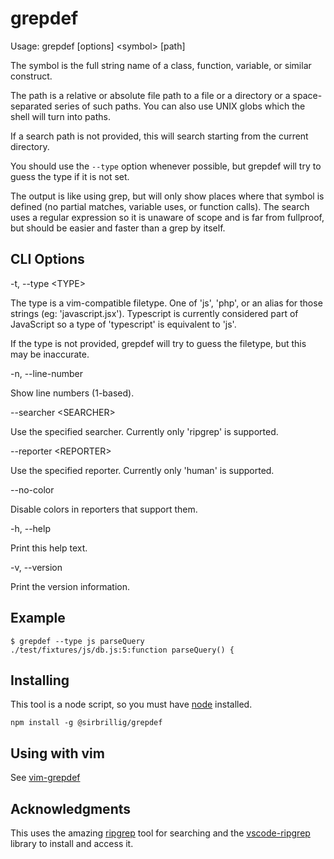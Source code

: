 # grepdef

Usage: grepdef [options] &lt;symbol&gt; [path]

The symbol is the full string name of a class, function, variable, or similar construct.

The path is a relative or absolute file path to a file or a directory or a space-separated series of such paths. You can also use UNIX globs which the shell will turn into paths.

If a search path is not provided, this will search starting from the current directory.

You should use the `--type` option whenever possible, but grepdef will try to guess the type if it is not set.

The output is like using grep, but will only show places where that symbol is defined (no partial matches, variable uses, or function calls). The search uses a regular expression so it is unaware of scope and is far from fullproof, but should be easier and faster than a grep by itself.

## CLI Options

-t, --type &lt;TYPE&gt;

The type is a vim-compatible filetype. One of 'js', 'php', or an alias for those strings (eg: 'javascript.jsx'). Typescript is currently considered part of JavaScript so a type of 'typescript' is equivalent to 'js'.

If the type is not provided, grepdef will try to guess the filetype, but this may be inaccurate.

-n, --line-number

Show line numbers (1-based).

--searcher &lt;SEARCHER&gt;

Use the specified searcher. Currently only 'ripgrep' is supported.

--reporter &lt;REPORTER&gt;

Use the specified reporter. Currently only 'human' is supported.

--no-color

Disable colors in reporters that support them.

-h, --help

Print this help text.

-v, --version

Print the version information.

## Example

```
$ grepdef --type js parseQuery
./test/fixtures/js/db.js:5:function parseQuery() {
```

## Installing

This tool is a node script, so you must have [node](https://nodejs.org/en/) installed.

```
npm install -g @sirbrillig/grepdef
```

## Using with vim

See [vim-grepdef](https://github.com/sirbrillig/vim-grepdef)

## Acknowledgments

This uses the amazing [ripgrep](https://github.com/BurntSushi/ripgrep) tool for searching and the [vscode-ripgrep](https://github.com/microsoft/vscode-ripgrep) library to install and access it.
